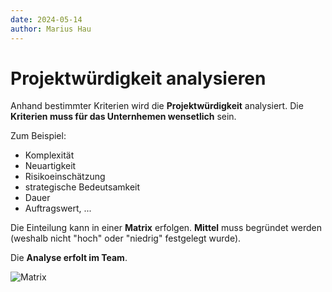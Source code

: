 ```yaml
---
date: 2024-05-14
author: Marius Hau
---
```

# Projektwürdigkeit analysieren
 
Anhand bestimmter Kriterien wird die **Projektwürdigkeit** analysiert. Die **Kriterien muss für das Unternhemen wensetlich** sein.
 
Zum Beispiel:
 
- Komplexität
- Neuartigkeit
- Risikoeinschätzung
- strategische Bedeutsamkeit
- Dauer
- Auftragswert, ...
 
Die Einteilung kann in einer **Matrix** erfolgen. **Mittel** muss begründet werden (weshalb nicht "hoch" oder "niedrig" festgelegt wurde).
 
Die **Analyse erfolt im Team**.
 
![Matrix](/static/images/projektwuerdigkeitsanalyse.png)